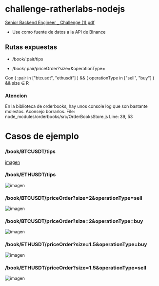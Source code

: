 # challenge-ratherlabs-nodejs

[Senior Backend Engineer _ Challenge (1).pdf](https://github.com/SantiagoIvan/challenge-ratherlabs-nodejs/files/8335450/Senior.Backend.Engineer._.Challenge.1.pdf)

- Use como fuente de datos a la API de Binance


## Rutas expuestas

- /book/:pair/tips

- /book/:pair/priceOrder?size=<size>&operationType=<operationType>

Con ( :pair in ["btcusdt", "ethusdt"] ) && ( operationType in ["sell", "buy"] ) && size ∈  R 
  

### Atencion

En la biblioteca de orderbooks, hay unos console log que son bastante molestos. Aconsejo borrarlos.
File:  node_modules/orderbooks/src/OrderBooksStore.js
Line: 39, 53

  
# Casos de ejemplo

###  /book/BTCUSDT/tips

  [imagen](https://user-images.githubusercontent.com/48731203/160450072-02e08747-204d-48ac-befc-319c62ee6e1c.png)

###  /book/ETHUSDT/tips
  
  ![imagen](https://user-images.githubusercontent.com/48731203/160450343-fb00d5cc-155d-4607-8acc-33d89d68e03f.png)

###  /book/BTCUSDT/priceOrder?size=2&operationType=sell
  ![imagen](https://user-images.githubusercontent.com/48731203/160451279-1d6256b8-fbe3-4510-8bd6-876ca9139190.png)

###  /book/BTCUSDT/priceOrder?size=2&operationType=buy
  ![imagen](https://user-images.githubusercontent.com/48731203/160451418-85cc053e-84a5-48e5-90a0-2927ec4f1764.png)

###  /book/ETHUSDT/priceOrder?size=1.5&operationType=buy
  ![imagen](https://user-images.githubusercontent.com/48731203/160451624-df9e4f36-0681-42a0-941d-6762bfcb59a1.png)

###  /book/ETHUSDT/priceOrder?size=1.5&operationType=sell
  ![imagen](https://user-images.githubusercontent.com/48731203/160451578-4985cda6-8b3a-4938-9f91-8087beb98a2b.png)

  

